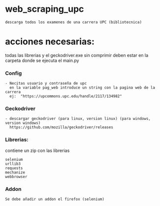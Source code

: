 # web_scraping_upc

    descarga todos los examenes de una carrera UPC (bibliotecnica)
 
# acciones necesarias:

  todas las librerias y el geckodriver.exe sin comprimir deben estar en la carpeta donde se ejecuta el main.py
  
### Config

    - Necitas usuario y contraseña de upc
      en la variable pag_web introduce un string con la pagina web de la carrera
      ej:  "https://upcommons.upc.edu/handle/2117/134982"
      
### Geckodriver
    - descargar geckodriver (para linux, version linux) (para windows, version windows)
      https://github.com/mozilla/geckodriver/releases
     
### Librerias:

 contiene un zip con las librerias
 
    selenium
    urllib3
    requests
    mechanize
    webbrowser
  
### Addon

    Se debe añadir un addon el firefox (selenium)
